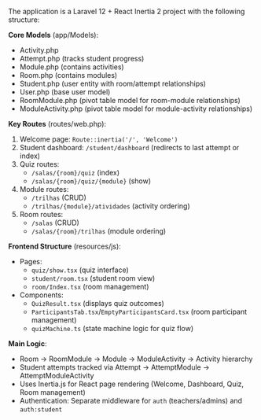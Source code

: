 The application is a Laravel 12 + React Inertia 2 project with the following structure:

**Core Models** (app/Models):
- Activity.php
- Attempt.php (tracks student progress)
- Module.php (contains activities)
- Room.php (contains modules)
- Student.php (user entity with room/attempt relationships)
- User.php (base user model)
- RoomModule.php (pivot table model for room-module relationships)
- ModuleActivity.php (pivot table model for module-activity relationships)

**Key Routes** (routes/web.php):
1. Welcome page: `Route::inertia('/', 'Welcome')`
2. Student dashboard: `/student/dashboard` (redirects to last attempt or index)
3. Quiz routes: 
   - `/salas/{room}/quiz` (index)
   - `/salas/{room}/quiz/{module}` (show)
4. Module routes:
   - `/trilhas` (CRUD)
   - `/trilhas/{module}/atividades` (activity ordering)
5. Room routes:
   - `/salas` (CRUD)
   - `/salas/{room}/trilhas` (module ordering)

**Frontend Structure** (resources/js):
- Pages: 
  - `quiz/show.tsx` (quiz interface)
  - `student/room.tsx` (student room view)
  - `room/Index.tsx` (room management)
- Components:
  - `QuizResult.tsx` (displays quiz outcomes)
  - `ParticipantsTab.tsx`/`EmptyParticipantsCard.tsx` (room participant management)
  - `quizMachine.ts` (state machine logic for quiz flow)

**Main Logic**:
- Room → RoomModule → Module → ModuleActivity → Activity hierarchy
- Student attempts tracked via Attempt → AttemptModule → AttemptModuleActivity
- Uses Inertia.js for React page rendering (Welcome, Dashboard, Quiz, Room management)
- Authentication: Separate middleware for `auth` (teachers/admins) and `auth:student`